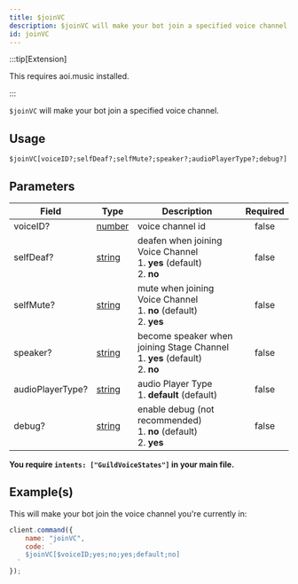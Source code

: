 ```yaml
---
title: $joinVC
description: $joinVC will make your bot join a specified voice channel.
id: joinVC
---
```


:::tip[Extension]

This requires aoi.music installed.

:::

`$joinVC` will make your bot join a specified voice channel.

## Usage

```aoi
$joinVC[voiceID?;selfDeaf?;selfMute?;speaker?;audioPlayerType?;debug?]
```

## Parameters

| Field            | Type                                                                                              | Description                                                                            | Required |
| ---------------- | ------------------------------------------------------------------------------------------------- | -------------------------------------------------------------------------------------- | :------: |
| voiceID?         | [number](https://developer.mozilla.org/en-US/docs/Web/JavaScript/Reference/Global_Objects/Number) | voice channel id                                                                       |  false   |
| selfDeaf?        | [string](https://developer.mozilla.org/en-US/docs/Web/JavaScript/Reference/Global_Objects/String) | deafen when joining Voice Channel <br /> 1. **yes** (default) <br /> 2. **no**         |  false   |
| selfMute?        | [string](https://developer.mozilla.org/en-US/docs/Web/JavaScript/Reference/Global_Objects/String) | mute when joining Voice Channel <br /> 1. **no** (default) <br /> 2. **yes**           |  false   |
| speaker?         | [string](https://developer.mozilla.org/en-US/docs/Web/JavaScript/Reference/Global_Objects/String) | become speaker when joining Stage Channel <br /> 1. **yes** (default) <br /> 2. **no** |  false   |
| audioPlayerType? | [string](https://developer.mozilla.org/en-US/docs/Web/JavaScript/Reference/Global_Objects/String) | audio Player Type <br /> 1. **default** (default)                                      |  false   |
| debug?           | [string](https://developer.mozilla.org/en-US/docs/Web/JavaScript/Reference/Global_Objects/String) | enable debug (not recommended) <br /> 1. **no** (default) <br /> 2. **yes**            |  false   |

**You require `intents: ["GuildVoiceStates"]` in your main file.**

## Example(s)

This will make your bot join the voice channel you're currently in:

```javascript
client.command({
    name: "joinVC",
    code: `
    $joinVC[$voiceID;yes;no;yes;default;no]
  `
});
```
